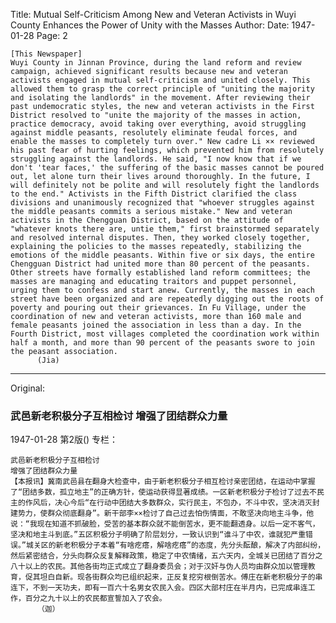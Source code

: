 Title: Mutual Self-Criticism Among New and Veteran Activists in Wuyi County Enhances the Power of Unity with the Masses
Author:
Date: 1947-01-28
Page: 2

    [This Newspaper]
    Wuyi County in Jinnan Province, during the land reform and review campaign, achieved significant results because new and veteran activists engaged in mutual self-criticism and united closely. This allowed them to grasp the correct principle of "uniting the majority and isolating the landlords" in the movement. After reviewing their past undemocratic styles, the new and veteran activists in the First District resolved to "unite the majority of the masses in action, practice democracy, avoid taking over everything, avoid struggling against middle peasants, resolutely eliminate feudal forces, and enable the masses to completely turn over." New cadre Li ×× reviewed his past fear of hurting feelings, which prevented him from resolutely struggling against the landlords. He said, "I now know that if we don't 'tear faces,' the suffering of the basic masses cannot be poured out, let alone turn their lives around thoroughly. In the future, I will definitely not be polite and will resolutely fight the landlords to the end." Activists in the Fifth District clarified the class divisions and unanimously recognized that "whoever struggles against the middle peasants commits a serious mistake." New and veteran activists in the Chengguan District, based on the attitude of "whatever knots there are, untie them," first brainstormed separately and resolved internal disputes. Then, they worked closely together, explaining the policies to the masses repeatedly, stabilizing the emotions of the middle peasants. Within five or six days, the entire Chengguan District had united more than 80 percent of the peasants. Other streets have formally established land reform committees; the masses are managing and educating traitors and puppet personnel, urging them to confess and start anew. Currently, the masses in each street have been organized and are repeatedly digging out the roots of poverty and pouring out their grievances. In Fu Village, under the coordination of new and veteran activists, more than 160 male and female peasants joined the association in less than a day. In the Fourth District, most villages completed the coordination work within half a month, and more than 90 percent of the peasants swore to join the peasant association.
          (Jia)



<hr /> 

Original: 


### 武邑新老积极分子互相检讨  增强了团结群众力量

1947-01-28
第2版()
专栏：

    武邑新老积极分子互相检讨
    增强了团结群众力量
    【本报讯】冀南武邑县在翻身大检查中，由于新老积极分子相互检讨亲密团结，在运动中掌握了“团结多数，孤立地主”的正确方针，使运动获得显著成绩。一区新老积极分子检讨了过去不民主的作风后，决心今后“在行动中团结大多数群众，实行民主，不包办，不斗中农，坚决消灭封建势力，使群众彻底翻身”。新干部李××检讨了自己过去怕伤情面，不敢坚决向地主斗争，他说：“我现在知道不抓破脸，受苦的基本群众就不能倒苦水，更不能翻透身。以后一定不客气，坚决和地主斗到底。”五区积极分子明确了阶层划分，一致认识到“谁斗了中农，谁就犯严重错误。”城关区的新老积极分子本着“有啥疙瘩，解啥疙瘩”的态度，先分头酝酿，解决了内部纠纷，然后紧密结合，分头向群众反复解释政策，稳定了中农情绪，五六天内，全城关已团结了百分之八十以上的农民。其他各街均正式成立了翻身委员会；对于汉奸与伪人员均由群众加以管理教育，促其坦白自新。现各街群众均已组织起来，正反复挖穷根倒苦水。傅庄在新老积极分子的串连下，不到一天功夫，即有一百六十名男女农民入会。四区大部村庄在半月内，已完成串连工作，百分之九十以上的农民都宣誓加入了农会。
          （迦）
